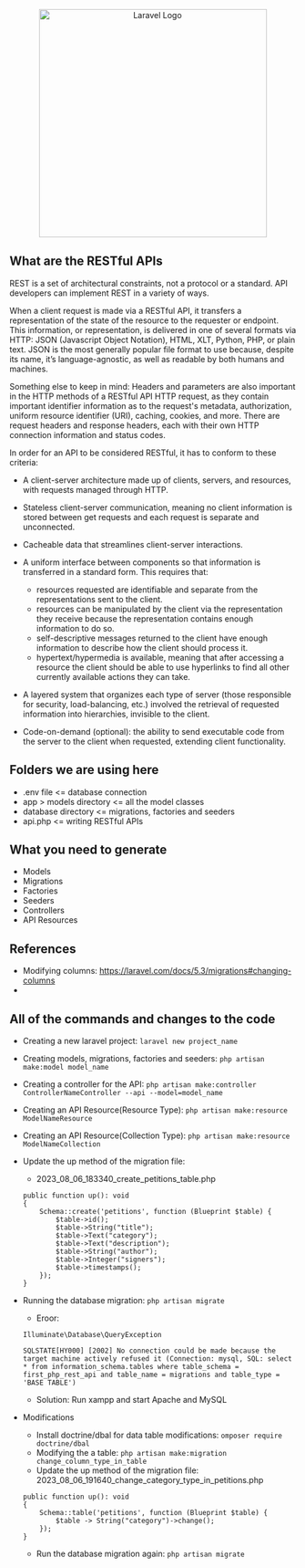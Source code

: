 <p align="center"><a href="https://laravel.com" target="_blank"><img src="https://embed-ssl.wistia.com/deliveries/71b320f6f756ae4cc7b1450cf7bf8f7d.jpg" width="400" alt="Laravel Logo"></a></p>

## What are the RESTful APIs

REST is a set of architectural constraints, not a protocol or a standard. API developers can implement REST in a variety of ways.

When a client request is made via a RESTful API, it transfers a representation of the state of the resource to the requester or endpoint. This information, or representation, is delivered in one of several formats via HTTP: JSON (Javascript Object Notation), HTML, XLT, Python, PHP, or plain text. JSON is the most generally popular file format to use because, despite its name, it’s language-agnostic, as well as readable by both humans and machines.

Something else to keep in mind: Headers and parameters are also important in the HTTP methods of a RESTful API HTTP request, as they contain important identifier information as to the request's metadata, authorization, uniform resource identifier (URI), caching, cookies, and more. There are request headers and response headers, each with their own HTTP connection information and status codes.

In order for an API to be considered RESTful, it has to conform to these criteria:

-   A client-server architecture made up of clients, servers, and resources, with requests managed through HTTP.

-   Stateless client-server communication, meaning no client information is stored between get requests and each request is separate and unconnected.

-   Cacheable data that streamlines client-server interactions.

-   A uniform interface between components so that information is transferred in a standard form. This requires that:

    -   resources requested are identifiable and separate from the representations sent to the client.
    -   resources can be manipulated by the client via the representation they receive because the representation contains enough information to do so.
    -   self-descriptive messages returned to the client have enough information to describe how the client should process it.
    -   hypertext/hypermedia is available, meaning that after accessing a resource the client should be able to use hyperlinks to find all other currently available actions they can take.

-   A layered system that organizes each type of server (those responsible for security, load-balancing, etc.) involved the retrieval of requested information into hierarchies, invisible to the client.

-   Code-on-demand (optional): the ability to send executable code from the server to the client when requested, extending client functionality.

## Folders we are using here

-   .env file <= database connection
-   app > models directory <= all the model classes
-   database directory <= migrations, factories and seeders
-   api.php <= writing RESTful APIs

## What you need to generate

-   Models
-   Migrations
-   Factories
-   Seeders
-   Controllers
-   API Resources

## References

-   Modifying columns: https://laravel.com/docs/5.3/migrations#changing-columns
-   

## All of the commands and changes to the code

-   Creating a new laravel project: `laravel new project_name`
-   Creating models, migrations, factories and seeders: `php artisan make:model model_name`
-   Creating a controller for the API: `php artisan make:controller ControllerNameController --api --model=model_name`
-   Creating an API Resource(Resource Type): `php artisan make:resource ModelNameResource`
-   Creating an API Resource(Collection Type): `php artisan make:resource ModelNameCollection`
-   Update the up method of the migration file:
    -   2023_08_06_183340_create_petitions_table.php
    ```
    public function up(): void
    {
        Schema::create('petitions', function (Blueprint $table) {
            $table->id();
            $table->String("title");
            $table->Text("category");
            $table->Text("description");
            $table->String("author");
            $table->Integer("signers");
            $table->timestamps();
        });
    }
    ```
-   Running the database migration: `php artisan migrate`

    -   Eroor:

    ```
    Illuminate\Database\QueryException

    SQLSTATE[HY000] [2002] No connection could be made because the target machine actively refused it (Connection: mysql, SQL: select * from information_schema.tables where table_schema = first_php_rest_api and table_name = migrations and table_type = 'BASE TABLE')
    ```

    -   Solution: Run xampp and start Apache and MySQL

-   Modifications
    -   Install doctrine/dbal for data table modifications: `omposer require doctrine/dbal`
    -   Modifying the a table: `php artisan make:migration change_column_type_in_table`
    -   Update the up method of the migration file:
        2023_08_06_191640_change_category_type_in_petitions.php
    ```
    public function up(): void
    {
        Schema::table('petitions', function (Blueprint $table) {
            $table -> String("category")->change();
        });
    }
    ```
    -   Run the database migration again: `php artisan migrate`
